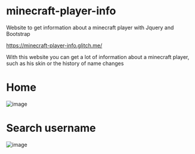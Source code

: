 # minecraft-player-info

Website to get information about a minecraft player with Jquery and Bootstrap

https://minecraft-player-info.glitch.me/

With this website you can get a lot of information about a minecraft player, such as his skin or the history of name changes
# Home
![image](https://user-images.githubusercontent.com/62654448/132256990-bce581dc-83e9-4353-aa7d-614c649b4e23.png)
# Search username
![image](https://user-images.githubusercontent.com/62654448/132256966-f220b8b3-7821-46b9-8f32-8d4490260f41.png)
